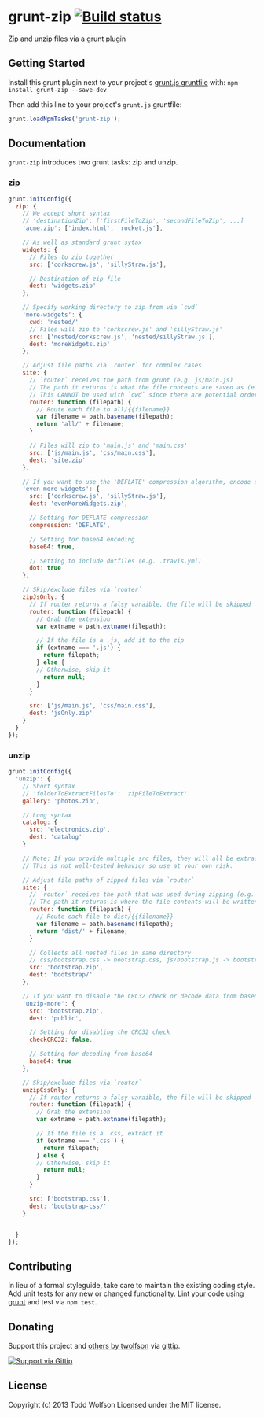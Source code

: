 # grunt-zip [![Build status](https://travis-ci.org/twolfson/grunt-zip.png?branch=master)](https://travis-ci.org/twolfson/grunt-zip)

Zip and unzip files via a grunt plugin

## Getting Started
Install this grunt plugin next to your project's [grunt.js gruntfile][getting_started] with: `npm install grunt-zip --save-dev`

Then add this line to your project's `grunt.js` gruntfile:

```javascript
grunt.loadNpmTasks('grunt-zip');
```

[grunt]: http://gruntjs.com/
[getting_started]: https://github.com/gruntjs/grunt/blob/master/docs/getting_started.md

## Documentation
`grunt-zip` introduces two grunt tasks: zip and unzip.

### zip
```js
grunt.initConfig({
  zip: {
    // We accept short syntax
    // 'destinationZip': ['firstFileToZip', 'secondFileToZip', ...]
    'acme.zip': ['index.html', 'rocket.js'],

    // As well as standard grunt sytax
    widgets: {
      // Files to zip together
      src: ['corkscrew.js', 'sillyStraw.js'],

      // Destination of zip file
      dest: 'widgets.zip'
    },

    // Specify working directory to zip from via `cwd`
    'more-widgets': {
      cwd: 'nested/'
      // Files will zip to 'corkscrew.js' and 'sillyStraw.js'
      src: ['nested/corkscrew.js', 'nested/sillyStraw.js'],
      dest: 'moreWidgets.zip'
    },

    // Adjust file paths via `router` for complex cases
    site: {
      // `router` receives the path from grunt (e.g. js/main.js)
      // The path it returns is what the file contents are saved as (e.g. all/main.js)
      // This CANNOT be used with `cwd` since there are potential ordering issues.
      router: function (filepath) {
        // Route each file to all/{{filename}}
        var filename = path.basename(filepath);
        return 'all/' + filename;
      }

      // Files will zip to 'main.js' and 'main.css'
      src: ['js/main.js', 'css/main.css'],
      dest: 'site.zip'
    },

    // If you want to use the 'DEFLATE' compression algorithm, encode data in base64, or include dotfiles, you must opt-in to it
    'even-more-widgets': {
      src: ['corkscrew.js', 'sillyStraw.js'],
      dest: 'evenMoreWidgets.zip',

      // Setting for DEFLATE compression
      compression: 'DEFLATE',

      // Setting for base64 encoding
      base64: true,

      // Setting to include dotfiles (e.g. .travis.yml)
      dot: true
    },

    // Skip/exclude files via `router`
    zipJsOnly: {
      // If router returns a falsy varaible, the file will be skipped
      router: function (filepath) {
        // Grab the extension
        var extname = path.extname(filepath);

        // If the file is a .js, add it to the zip
        if (extname === '.js') {
          return filepath;
        } else {
        // Otherwise, skip it
          return null;
        }
      }

      src: ['js/main.js', 'css/main.css'],
      dest: 'jsOnly.zip'
    }
  }
});
```

### unzip
```js
grunt.initConfig({
  'unzip': {
    // Short syntax
    // 'folderToExtractFilesTo': 'zipFileToExtract'
    gallery: 'photos.zip',

    // Long syntax
    catalog: {
      src: 'electronics.zip',
      dest: 'catalog'
    }

    // Note: If you provide multiple src files, they will all be extracted to the same folder.
    // This is not well-tested behavior so use at your own risk.

    // Adjust file paths of zipped files via `router`
    site: {
      // `router` receives the path that was used during zipping (e.g. css/bootstrap.css)
      // The path it returns is where the file contents will be written to (e.g. dist/bootstrap.css)
      router: function (filepath) {
        // Route each file to dist/{{filename}}
        var filename = path.basename(filepath);
        return 'dist/' + filename;
      }

      // Collects all nested files in same directory
      // css/bootstrap.css -> bootstrap.css, js/bootstrap.js -> bootstrap.js
      src: 'bootstrap.zip',
      dest: 'bootstrap/'
    },

    // If you want to disable the CRC32 check or decode data from base64, you must opt-in to it
    'unzip-more': {
      src: 'bootstrap.zip',
      dest: 'public',

      // Setting for disabling the CRC32 check
      checkCRC32: false,

      // Setting for decoding from base64
      base64: true
    },

    // Skip/exclude files via `router`
    unzipCssOnly: {
      // If router returns a falsy varaible, the file will be skipped
      router: function (filepath) {
        // Grab the extension
        var extname = path.extname(filepath);

        // If the file is a .css, extract it
        if (extname === '.css') {
          return filepath;
        } else {
        // Otherwise, skip it
          return null;
        }
      }

      src: ['bootstrap.css'],
      dest: 'bootstrap-css/'
    }


  }
});
```

## Contributing
In lieu of a formal styleguide, take care to maintain the existing coding style. Add unit tests for any new or changed functionality. Lint your code using [grunt][grunt] and test via `npm test`.

## Donating
Support this project and [others by twolfson][gittip] via [gittip][].

[![Support via Gittip][gittip-badge]][gittip]

[gittip-badge]: https://rawgithub.com/twolfson/gittip-badge/master/dist/gittip.png
[gittip]: https://www.gittip.com/twolfson/

## License
Copyright (c) 2013 Todd Wolfson
Licensed under the MIT license.
